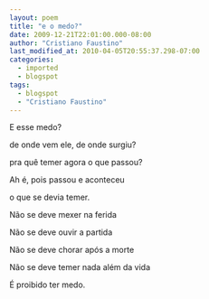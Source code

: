 ```yaml
---
layout: poem
title: "e o medo?"
date: 2009-12-21T22:01:00.000-08:00
author: "Cristiano Faustino"
last_modified_at: 2010-04-05T20:55:37.298-07:00
categories:
  - imported
  - blogspot
tags:
  - blogspot
  - "Cristiano Faustino"
---
```


E esse medo?

de onde vem ele, de onde surgiu?

pra quê temer agora o que passou?

Ah é, pois passou e aconteceu

o que se devia temer.

Não se deve mexer na ferida

Não se deve ouvir a partida

Não se deve chorar após a morte

Não se deve temer nada além da vida

É proibido ter medo.